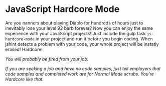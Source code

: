 JavaScript Hardcore Mode
===

Are you nanners about playing Diablo for hundreds of hours just to inevitably lose your level 92 barb forever? Now you can enjoy the same experience with your JavaScript projects! Just include the gulp task `js-hardcore-mode` in your project and run it before you begin coding. When jshint detects a problem with your code, your whole project will be instatly erased! Hardcore!

*You will probably be fired from your job.*

*If you are seeking a job and have no code samples, just tell employers that code samples and completed work are for Normal Mode scrubs. You're Hardcore like that.*